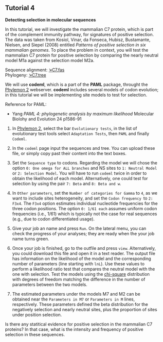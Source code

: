 ## Tutorial 4
**Detecting selection in molecular sequences**

In this tutorial, we will investigate the mammalian C7 protein, which is part of the complement immunity pathway, for signatures of positive selection. The data was taken from Kosiol, Vinar, da Fonseca, Hubisz, Bustamante, Nielsen, and Siepel (2008) entitled *Patterns of positive selection in six mammalian genomes*. To place the problem in context, you will test the mammalian C7 protein for positive selection by comparing the nearly neutral model M1a against the selection model M2a.

Sequence alignment: [&#8600;C7.fas](/assets/lectures/C7.fas)<br/>
Phylogeny: [&#8600;C7.tree](/assets/lectures/C7.tree)

We will use **codeml**, which is a part of the **PAML** package, throught the [Phylemon 2](http://phylemon.bioinfo.cipf.es/?email=anonymous)  webserver. **codeml** includes several models of codon evolution; in this tutorial we will be implementing site models to test for selection.

Reference for PAML:
* Yang *PAML 4: phylogenetic analysis by maximum likelihood* Molecular Biolohy and Evolution 24 p1586-91 

1. In [Phylemon 2](http://phylemon.bioinfo.cipf.es/?email=anonymous), select the bar `Evolutionary tests`, in the list of evolutionary test tools select `Adaptation Tests`, then `PAML` and finally `Codeml`.

2. In the `codeml` page input the sequences and tree. You can upload these file, or simply copy past their content into the text boxes.


3. Set the `Sequence type` to codons. Regarding the model we will chose the option `0: One omega for ALL branches` and NS sites to `1: Neutral Model` or `2: Selection Model`. You will have to run `codeml` twice in order to obtain the likelihood of each model. Alternatively, one could test for selection by using the pair `7: Beta` and `8: Beta and w`.

4. In `Other parameters`, set the `Number of categories for Gamma` to `4`, as we want to include sites heterogeneity, and set the `Codon frequency `to `2: F3x4`. The `F3x4` option estimates individual nucleotide frequencies for the three codon positions. The option `0: 1/61 each` assumes uniform codon frequencies (i.e., 1/61) which is typically not the case for real sequences (e.g., due to codon differentiated usage).

5. Give your job an name and press `Run`. On the lateral menu, you can check the progress of your analyses; they are ready when the your job name turns green. 

6. Once your job is finished, go to the outfile and press `view`. Alternatively, you could download this file and open it in a text reader. The output file has information on the likelihood of the model and the corresponding number of parameters (line starting with `lnL`). Use these values to perform a likelihood ratio test that compares the neutral model with the one with selection. Test the models using the [chi-square](https://people.smp.uq.edu.au/YoniNazarathy/stat_models_B_course_spring_07/distributions/chisqtab.pdf) distribution with degrees of freedom matching the difference in the number of parameters between the two models.

7. The estimated parameters under the models M7 and M2 can be obtained near the `Parameters in M7` or `Parameters in M` lines, respectively. These parameters defined the beta distribution for the negatively selection and nearly neutral sites, plus the proportion of sites under position selection.


Is there any statitical evidence for positive selection in the mammalian C7 proteins? In that case, what is the intensity and frequency of positive selection in these sequences.
